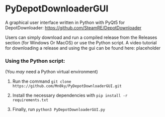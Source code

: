 PyDepotDownloaderGUI
====================

A graphical user interface written in Python with PyQt5 for DepotDownloader: https://github.com/SteamRE/DepotDownloader

Users can simply download and run a compiled release from the Releases section (for Windows Or MacOS) or use the Python script.
A video tutorial for downloading a release and using the gui can be found here: placeholder

### Using the Python script:
(You *may* need a Python virtual environment)

1. Run the command ``git clone https://github.com/Mn0ky/PyDepotDownloaderGUI.git``

2. Install the necessary dependencies with ``pip install -r requirements.txt``

3. Finally, run ``python3 PyDepotDownloaderGUI.py``
